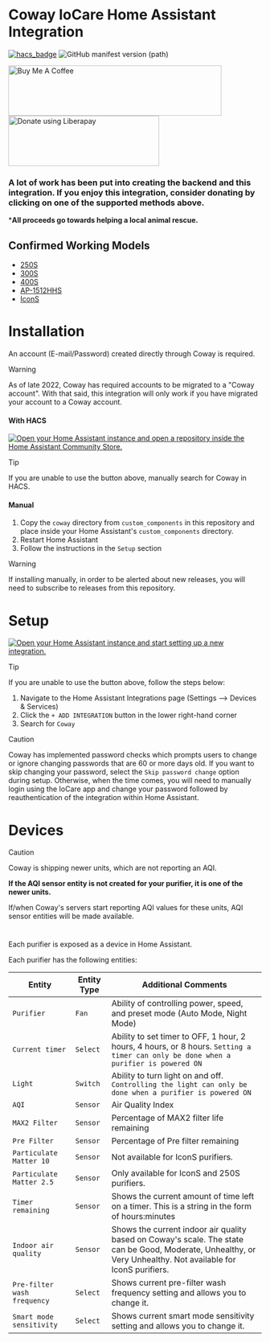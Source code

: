 # Coway IoCare Home Assistant Integration


[![hacs_badge](https://img.shields.io/badge/HACS-Default-orange.svg)](https://github.com/hacs/integration) ![GitHub manifest version (path)](https://img.shields.io/github/manifest-json/v/RobertD502/home-assistant-iocare?filename=custom_components%2Fcoway%2Fmanifest.json)

<a href="https://www.buymeacoffee.com/RobertD502" target="_blank"><img src="https://cdn.buymeacoffee.com/buttons/default-orange.png" alt="Buy Me A Coffee" height="100" width="424"></a>
<a href="https://liberapay.com/RobertD502/donate"><img alt="Donate using Liberapay" src="https://liberapay.com/assets/widgets/donate.svg" height="100" width="300"></a>

### A lot of work has been put into creating the backend and this integration. If you enjoy this integration, consider donating by clicking on one of the supported methods above.

***All proceeds go towards helping a local animal rescue.**

## Confirmed Working Models
- [250S](https://cowaymega.com/products/airmega-250s)
- [300S](https://cowaymega.com/products/airmega-300s)
- [400S](https://cowaymega.com/products/airmega-400s)
- [AP-1512HHS](https://cowaymega.com/products/airmega-ap-1512hhs-ap-1519p)
- [IconS](https://cowaymega.com/products/airmega-icons)

# Installation

An account (E-mail/Password) created directly through Coway is required.
> [!Warning]
> As of late 2022, Coway has required accounts to be migrated to a "Coway account". With that said, this integration will only work if you have migrated your account to a Coway account. 

#### With HACS
[![Open your Home Assistant instance and open a repository inside the Home Assistant Community Store.](https://my.home-assistant.io/badges/hacs_repository.svg)](https://my.home-assistant.io/redirect/hacs_repository/?owner=RobertD502&repository=home-assistant-iocare&category=integration)

> [!Tip]
> If you are unable to use the button above, manually search for Coway in HACS.

#### Manual
1. Copy the `coway` directory from `custom_components` in this repository and place inside your Home Assistant's `custom_components` directory.
2. Restart Home Assistant
3. Follow the instructions in the `Setup` section

> [!WARNING]
> If installing manually, in order to be alerted about new releases, you will need to subscribe to releases from this repository.

# Setup
[![Open your Home Assistant instance and start setting up a new integration.](https://my.home-assistant.io/badges/config_flow_start.svg)](https://my.home-assistant.io/redirect/config_flow_start/?domain=coway)

> [!Tip]
> If you are unable to use the button above, follow the steps below:
> 1. Navigate to the Home Assistant Integrations page (Settings --> Devices & Services)
> 2. Click the `+ ADD INTEGRATION` button in the lower right-hand corner
> 3. Search for `Coway`

> [!Caution]
> Coway has implemented password checks which prompts users to change or ignore changing passwords that are 60 or more days old. If you want to skip changing your password, select the `Skip password change` option during setup. Otherwise, when the time comes, you will need to manually login using the IoCare app and change your password followed by reauthentication of the integration within Home Assistant. 

# Devices

> [!Caution]
>
> Coway is shipping newer units, which are not reporting an AQI. 
>
> **If the AQI sensor entity is not created for your purifier, it is one of the newer units.**
> 
> If/when Coway's servers start reporting AQI values for these units, AQI sensor entities will be made available.


#

Each purifier is exposed as a device in Home Assistant.

Each purifier has the following entities:



| Entity | Entity Type | Additional Comments |
| --- | --- | --- |
| `Purifier` | `Fan` | Ability of controlling power, speed, and preset mode (Auto Mode, Night Mode) |
| `Current timer` | `Select` | Ability to set timer to OFF, 1 hour, 2 hours, 4 hours, or 8 hours. `Setting a timer can only be done when a purifier is powered ON` |
| `Light` | `Switch` | Ability to turn light on and off. `Controlling the light can only be done when a purifier is powered ON` |
| `AQI` | `Sensor` | Air Quality Index |
| `MAX2 Filter` | `Sensor` | Percentage of MAX2 filter life remaining |
| `Pre Filter` | `Sensor` | Percentage of Pre filter remaining |
| `Particulate Matter 10` | `Sensor` | Not available for IconS purifiers. |
| `Particulate Matter 2.5` | `Sensor` | Only available for IconS and 250S purifiers. |
| `Timer remaining` | `Sensor` | Shows the current amount of time left on a timer. This is a string in the form of hours:minutes |
| `Indoor air quality` | `Sensor` | Shows the current indoor air quality based on Coway's scale. The state can be Good, Moderate, Unhealthy, or Very Unhealthy. Not available for IconS purifiers. |
| `Pre-filter wash frequency` | `Select` | Shows current pre-filter wash frequency setting and allows you to change it. |
| `Smart mode sensitivity` | `Select` | Shows current smart mode sensitivity setting and allows you to change it. |


